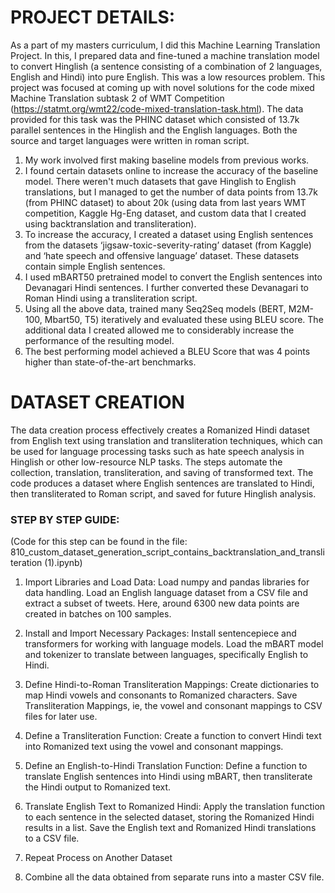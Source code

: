 # PROJECT DETAILS:

As a part of my masters curriculum, I did this Machine Learning Translation Project. 
In this, I prepared data and fine-tuned a machine translation model to convert Hinglish (a sentence consisting of a combination of 2 languages, English and Hindi) into pure English. This was a low resources problem.
This project was focused at coming up with novel solutions for the code mixed Machine Translation subtask 2 of WMT Competition (https://statmt.org/wmt22/code-mixed-translation-task.html). 
The data provided for this task was the PHINC dataset which consisted of 13.7k parallel sentences in the Hinglish and the English languages. Both the source and target languages were written in roman script.
1. My work involved first making baseline models from previous works. 
2. I found certain datasets online to increase the accuracy of the baseline model. There weren't much datasets that gave Hinglish to English translations, but I managed to get the number of data points from 13.7k (from PHINC dataset) to about 20k (using data from last years WMT competition, Kaggle Hg-Eng dataset, and custom data that I created using backtranslation and transliteration).
3. To increase the accuracy, I created a dataset using English sentences from the datasets ‘jigsaw-toxic-severity-rating’ dataset (from Kaggle) and ‘hate speech and offensive language’ dataset. These datasets contain simple English sentences.
4. I used mBART50 pretrained model to convert the English sentences into Devanagari Hindi sentences. I further converted these Devanagari to Roman Hindi using a transliteration script.
5. Using all the above data, trained many Seq2Seq models (BERT, M2M-100, Mbart50, T5) iteratively and evaluated these using BLEU score. The additional data I created allowed me to considerably increase the performance of the resulting model.
6. The best performing model achieved a BLEU Score that was 4 points higher than state-of-the-art benchmarks.

# DATASET CREATION 

The data creation process effectively creates a Romanized Hindi dataset from English text using translation and transliteration techniques, which can be used for language processing tasks such as hate speech analysis in Hinglish or other low-resource NLP tasks. The steps automate the collection, translation, transliteration, and saving of transformed text. The code produces a dataset where English sentences are translated to Hindi, then transliterated to Roman script, and saved for future Hinglish analysis.

### STEP BY STEP GUIDE:
(Code for this step can be found in the file: 810_custom_dataset_generation_script_contains_backtranslation_and_transliteration (1).ipynb)

1. Import Libraries and Load Data: Load numpy and pandas libraries for data handling. Load an English language dataset from a CSV file and extract a subset of tweets. Here, around 6300 new data points are created in batches on 100 samples.

2. Install and Import Necessary Packages: Install sentencepiece and transformers for working with language models. Load the mBART model and tokenizer to translate between languages, specifically English to Hindi.

3. Define Hindi-to-Roman Transliteration Mappings: Create dictionaries to map Hindi vowels and consonants to Romanized characters. Save Transliteration Mappings, ie, the vowel and consonant mappings to CSV files for later use.

4. Define a Transliteration Function: Create a function to convert Hindi text into Romanized text using the vowel and consonant mappings.

6. Define an English-to-Hindi Translation Function: Define a function to translate English sentences into Hindi using mBART, then transliterate the Hindi output to Romanized text.

7. Translate English Text to Romanized Hindi: Apply the translation function to each sentence in the selected dataset, storing the Romanized Hindi results in a list.
Save the English text and Romanized Hindi translations to a CSV file.

8. Repeat Process on Another Dataset

9. Combine all the data obtained from separate runs into a master CSV file.








